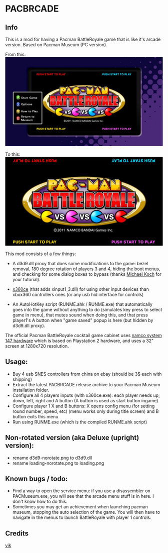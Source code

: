 # PACBRCADE

## Info

This is a mod for having a Pacman BattleRoyale game that is like it's arcade version. Based on Pacman Museum (PC version).

From this:
![before](/assets/before.jpg)

To this:
![after](/assets/after.jpg)

This mod consists of a few things:

- A d3d9.dll proxy that does some modifications to the game: bezel removal, 180 degree rotation of players 3 and 4, hiding the boot menus, and checking for some dialog boxes to bypass (thanks [Michael Koch](http://www.codeguru.com/cpp/g-m/directx/directx8/article.php/c11453/Intercept-Calls-to-DirectX-with-a-Proxy-DLL.htm) for your tutorial).

- [x360ce](https://github.com/x360ce/x360ce) (that adds xinput1_3.dll) for using other input devices than xbox360 controllers ones (or any usb hid interface for controls)

- An AutoHotKey script (RUNME.ahk / RUNME.exe) that automatically goes into the game without anything to do (simulates key press to select game in menu), that mutes sound when doing this, and that press player1's A button when "game saved" popup is here (but hidden by d3d9.dll proxy).

The official Pacman BattleRoyale cocktail game cabinet uses [namco system 147 hardware](http://www.system16.com/hardware.php?id=981) which is based on Playstation 2 hardware, and uses a 32" screen at 1280x720 resolution.

## Usage:

- Buy 4 usb SNES controllers from china on ebay (should be 3$ each with shipping)
- Extract the latest PACBRCADE release archive to your Pacman Museum installation folder.
- Configure all 4 players inputs (with x360ce.exe): each player needs up, down, left, right and A button (A button is used as start button ingame)
- Configure player 1 X and B buttons: X opens config menu (for setting round number, speed, etc) (menu works only during title screen) and B button exits this menu
- Run using RUNME.exe (which is the compiled RUNME.ahk script)

## Non-rotated version (aka Deluxe (upright) version):

- rename d3d9-norotate.png to d3d9.dll
- rename loading-norotate.png to loading.png

## Known bugs / todo:

- Find a way to open the service menu: if you use a disassembler on PACMuseum.exe, you will see that the arcade menu stuff is in here. I don't know how to do this.
- Sometimes you may get an achievement when launching pacman museum, stopping the auto selection of the game. You will then have to navigate in the menus to launch BattleRoyale with player 1 controls.

## Credits

[vik](http://github.com/vikbez)
